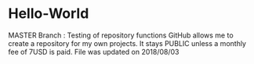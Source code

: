 # Hello-World
MASTER Branch : Testing of repository functions
GitHub allows me to create a repository for my own projects. It stays PUBLIC unless a monthly fee of 7USD is paid.
File was updated on 2018/08/03

